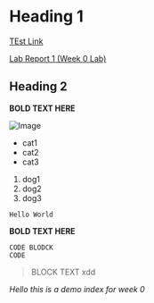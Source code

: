 # Heading 1

[TEst Link](https://chriswu989.github.io/cse15L-lab-reports/hi.html)

[Lab Report 1 (Week 0 Lab)](https://chriswu989.github.io/cse15L-lab-reports/lab-report-1-week-0.html)



## Heading 2

**BOLD TEXT HERE**

![Image](https://media.npr.org/assets/img/2021/08/11/gettyimages-1279899488_wide-f3860ceb0ef19643c335cb34df3fa1de166e2761-s1100-c50.jpg)
* cat1
* cat2
* cat3

1) dog1
2) dog2
3) dog3

`Hello World`

**BOLD TEXT HERE**

```
CODE BLODCK
CODE
```
> BLOCK TEXT xdd


*Hello this is a demo index for week 0*
